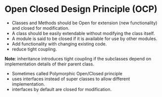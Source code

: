 # Open Closed Design Principle (OCP)

- Classes and Methods should be Open for extension (new functionality) and closed for modification.
- A class should be easily extendable without modifying the class itself.
- A module is said to be closed if it is available for use by other modules.
- Add functionality with changing existing code.
- reduce tight coupling.

**Note**: inheritance introduces tight coupling if the subclasses depend on implementation details of their parent class.

- Sometimes called Polymorphic Open/Closed principle
- uses interfaces instead of super classes to allow different implementation.
- interfaces by default are closed for modification.